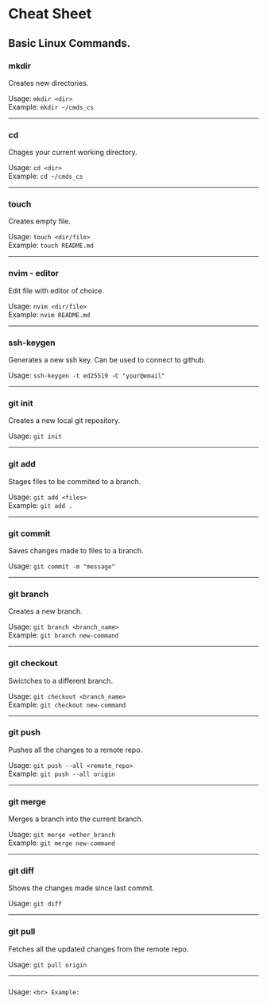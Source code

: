 # Cheat Sheet

## Basic Linux Commands.

### mkdir

Creates new directories.

Usage:   `mkdir <dir>` <br>
Example: `mkdir ~/cmds_cs` 

---

### cd

Chages your current working directory.

Usage:   `cd <dir>` <br>
Example: `cd ~/cmds_cs`

---

### touch

Creates empty file.

Usage: `touch <dir/file>` <br>
Example: `touch README.md`

---

### nvim - editor 

Edit file with editor of choice.

Usage:   `nvim <dir/file>` <br>
Example: `nvim README.md`

---

### ssh-keygen

Generates a new ssh key. Can be used to connect to github.

Usage:   `ssh-keygen -t ed25519 -C "your@email"` <br>

---

### git init 

Creates a new local git repository.

Usage:   `git init` <br>

---

### git add 

Stages files to be commited to a branch.

Usage:   `git add <files>` <br>
Example: `git add .` 

---

### git commit 

Saves changes made to files to a branch.

Usage:   `git commit -m "message"` <br>

---

### git branch 

Creates a new branch.

Usage:   `git branch <branch_name>` <br>
Example: `git branch new-command`

---

### git checkout 

Swictches to a different branch.

Usage:   `git checkout <branch_name>` <br>
Example: `git checkout new-command`

---

### git push 

Pushes all the changes to a remote repo.

Usage:   `git push --all <remote_repo>` <br>
Example: `git push --all origin`

---

### git merge 

Merges a branch into the current branch.

Usage:   `git merge <other_branch` <br>
Example: `git merge new-command`

---

### git diff 

Shows the changes made since last commit.

Usage:   `git diff`

---

### git pull 

Fetches all the updated changes from the remote repo.

Usage:   `git pull origin`

---

### 



Usage:   `` <br>
Example: ``
